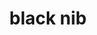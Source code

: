 ---
layout: smileys&emotion
title: black nib
emoji: black_nib
permalink: ✒.html
image: assets/img/3moji/black_nib.png
---